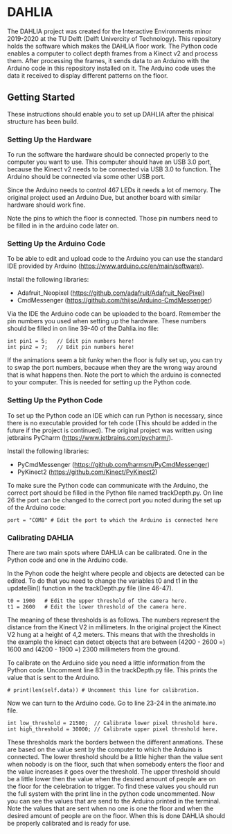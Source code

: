 # DAHLIA
The DAHLIA project was created for the Interactive Environments minor 2019-2020 at the TU Delft (Delft Univercity of Technology). This repository holds the software which makes  the DAHLIA floor work. The Python code enables a computer to collect depth frames from a Kinect v2 and process them. After processing the frames, it sends data to an Arduino with the Arduino code in this repository installed on it. The Arduino code uses the data it received to display different patterns on the floor.

## Getting Started
These instructions should enable you to set up DAHLIA after the phisical structure has been build. 

### Setting Up the Hardware
To run the software the hardware should be connected properly to the computer you want to use. This computer should have an USB 3.0 port, because the Kinect v2 needs to be connected via USB 3.0 to function. The Arduino should be connected via some other USB port. 

Since the Arduino needs to control 467 LEDs it needs a lot of memory. The original project used an Arduino Due, but another board with similar hardware should work fine. 

Note the pins to which the floor is connected. Those pin numbers need to be filled in in the arduino code later on.

### Setting Up the Arduino Code
To be able to edit and upload code to the Arduino you can use the standard IDE provided by Arduino (https://www.arduino.cc/en/main/software).

Install the following libraries: 

- Adafruit_Neopixel (https://github.com/adafruit/Adafruit_NeoPixel)
- CmdMessenger (https://github.com/thijse/Arduino-CmdMessenger)

Via the IDE the Arduino code can be uploaded to the board. Remember the pin numbers you used when setting up the hardware. These numbers should be filled in on line 39-40 of the Dahlia.ino file:

~~~
int pin1 = 5;   // Edit pin numbers here!
int pin2 = 7;   // Edit pin numbers here!
~~~

If the animations seem a bit funky when the floor is fully set up, you can try to swap the port numbers, because when they are the wrong way around that is what happens then.
Note the port to which the arduino is connected to your computer. This is needed for setting up the Python code.

### Setting Up the Python Code
To set up the Python code an IDE which can run Python is necessary, since there is no executable provided for teh code (This should be added in the future if the project is continued). The original project was written using jetbrains PyCharm (https://www.jetbrains.com/pycharm/). 

Install the following libraries:

- PyCmdMessenger (https://github.com/harmsm/PyCmdMessenger)
- PyKinect2 (https://github.com/Kinect/PyKinect2)

To make sure the Python code can communicate with the Arduino, the correct port should be filled in the Python file named trackDepth.py. On line 26 the port can be changed to the correct port you noted during the set up of the Arduino code:

~~~
port = "COM8" # Edit the port to which the Arduino is connected here
~~~

### Calibrating DAHLIA
There are two main spots where DAHLIA can be calibrated. One in the Python code and one in the Arduino code. 

In the Pyhon code the height where people and objects are detected can be edited. To do that you need to change the variables t0 and t1 in the updateBin() function in the trackDepth.py file (line 46-47). 

~~~
t0 = 1900   # Edit the upper threshold of the camera here.
t1 = 2600   # Edit the lower threshold of the camera here.
~~~

The meaning of these thresholds is as follows. The numbers represent the distance from the Kinect V2 in millimeters. In the original project the Kinect V2 hung at a height of 4,2 meters. This means that with the thresholds in the example the kinect can detect objects that are between (4200 - 2600 =) 1600 and (4200 - 1900 =) 2300 millimeters from the ground. 

To calibrate on the Arduino side you need a little information from the Python code. Uncomment line 83 in the trackDepth.py file. This prints the value that is sent to the Arduino.

~~~
# print(len(self.data)) # Uncomment this line for calibration.
~~~

Now we can turn to the Arduino code. Go to line 23-24 in the animate.ino file.

~~~
int low_threshold = 21500;  // Calibrate lower pixel threshold here.
int high_threshold = 30000; // Calibrate upper pixel threshold here.
~~~

These thresholds mark the borders between the different anmations. These are based on the value sent by the computer to which the Arduino is connected. The lower threshold should be a little higher than the value sent when nobody is on the floor, such that when somebody enters the floor and the value increases it goes over the threshold. The upper threshold should be a little lower then the value when the desired amount of people are on the floor for the celebration to trigger. To find these values you should run the full system with the print line in the python code uncommented. Now you can see the values that are send to the Arduino printed in the terminal. Note the values that are sent when no one is one the floor and when the desired amount of people are on the floor.
When this is done DAHLIA should be properly calibrated and is ready for use.



















